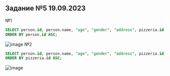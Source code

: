 ## Задание №5 19.09.2023
№1
```sql
SELECT person.id, person.name, "age", "gender", "address", pizzeria.id, pizzeria.name, "rating" FROM "person", "pizzeria"
ORDER BY person.id ASC;
```
![image](https://github.com/DzhigaDzhiga/-/assets/144116592/6326ffa0-0661-419c-b93d-80ee2818222e)
№2
```sql
SELECT person.id, person.name, "age", "gender", "address", pizzeria.id, pizzeria.name, "rating" FROM "person", "pizzeria"
ORDER BY pizzeria.id ASC;
```
![image](https://github.com/DzhigaDzhiga/-/assets/144116592/1dda72cd-a27a-4550-aef7-48990822d2ec)
